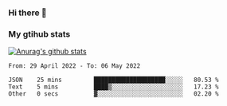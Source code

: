 ### Hi there 👋

### My gtihub stats

[![Anurag's github stats](https://github-readme-stats.vercel.app/api?username=gaozhidong)](https://github.com/gaozhidong/github-readme-stats)

<!--START_SECTION:waka-->

```text
From: 29 April 2022 - To: 06 May 2022

JSON    25 mins         ████████████████████░░░░░   80.53 %
Text    5 mins          ████▒░░░░░░░░░░░░░░░░░░░░   17.23 %
Other   0 secs          ▓░░░░░░░░░░░░░░░░░░░░░░░░   02.20 %
```

<!--END_SECTION:waka-->